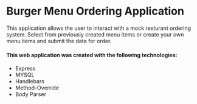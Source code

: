 # Burger Menu Ordering Application
This application allows the user to interact with a mock resturant ordering system. Select from previously created menu items or create your own menu items and submit the data for order.

#### This web application was created with the following technologies:
* Express
* MYSQL
* Handlebars
* Method-Override
* Body Parser

